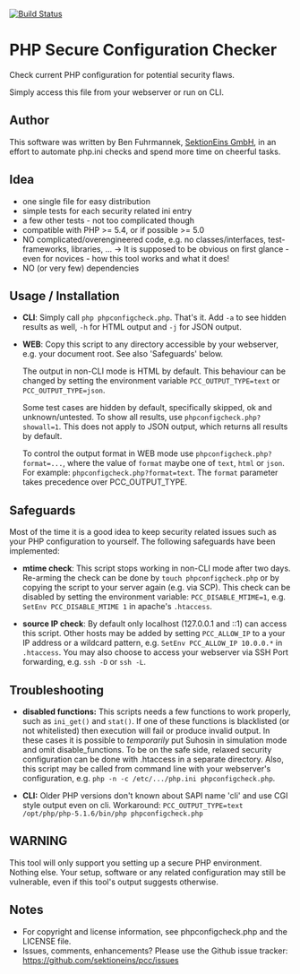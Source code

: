 [![Build Status](https://travis-ci.org/sektioneins/pcc.svg?branch=master)](https://travis-ci.org/sektioneins/pcc)

PHP Secure Configuration Checker
================================

Check current PHP configuration for potential security flaws.

Simply access this file from your webserver or run on CLI.

Author
------
This software was written by Ben Fuhrmannek, [SektionEins GmbH](https://sektioneins.de/), in an effort to automate php.ini checks and spend more time on cheerful tasks.

Idea
----

* one single file for easy distribution
* simple tests for each security related ini entry
* a few other tests - not too complicated though
* compatible with PHP >= 5.4, or if possible >= 5.0
* NO complicated/overengineered code, e.g. no classes/interfaces, test-frameworks, libraries, ... -> It is supposed to be obvious on first glance - even for novices - how this tool works and what it does!
* NO (or very few) dependencies

Usage / Installation
--------------------

* **CLI**: Simply call `php phpconfigcheck.php`. That's it. Add `-a` to see hidden results as well, `-h` for HTML output and `-j` for JSON output.

* **WEB**: Copy this script to any directory accessible by your webserver, e.g. your document root. See also 'Safeguards' below.

  The output in non-CLI mode is HTML by default. This behaviour can be changed by setting the environment variable  `PCC_OUTPUT_TYPE=text` or `PCC_OUTPUT_TYPE=json`.

  Some test cases are hidden by default, specifically skipped, ok and unknown/untested. To show all results, use `phpconfigcheck.php?showall=1`. This does not apply to JSON output, which returns all results by default.

  To control the output format in WEB mode use `phpconfigcheck.php?format=...`, where the value of `format` maybe one of `text`, `html` or `json`. For example: `phpconfigcheck.php?format=text`. The `format` parameter takes precedence over PCC_OUTPUT_TYPE.

Safeguards
----------

Most of the time it is a good idea to keep security related issues such as your PHP configuration to yourself. The following safeguards have been implemented:

* **mtime check**: This script stops working in non-CLI mode after two days. Re-arming the check can be done by `touch phpconfigcheck.php` or by copying the script to your server again (e.g. via SCP). This check can be disabled by setting the environment variable: `PCC_DISABLE_MTIME=1`, e.g. `SetEnv PCC_DISABLE_MTIME 1` in apache's `.htaccess`.

* **source IP check**: By default only localhost (127.0.0.1 and ::1) can access this script. Other hosts may be added by setting `PCC_ALLOW_IP` to a your IP address or a wildcard pattern, e.g. `SetEnv PCC_ALLOW_IP 10.0.0.*` in `.htaccess`. You may also choose to access your webserver via SSH Port forwarding, e.g. `ssh -D` or `ssh -L`.

Troubleshooting
---------------

* **disabled functions:** This scripts needs a few functions to work properly, such as `ini_get()` and `stat()`. If one of these functions is blacklisted (or not whitelisted) then execution will fail or produce invalid output. In these cases it is possible to _temporarily_ put Suhosin in simulation mode and omit disable_functions. To be on the safe side, relaxed security configuration can be done with .htaccess in a separate directory. Also, this script may be called from command line with your webserver's configuration, e.g. `php -n -c /etc/.../php.ini phpconfigcheck.php`.

* **CLI:** Older PHP versions don't known about SAPI name 'cli' and use CGI style output even on cli. Workaround: `PCC_OUTPUT_TYPE=text /opt/php/php-5.1.6/bin/php phpconfigcheck.php`

WARNING
-------

This tool will only support you setting up a secure PHP environment.
Nothing else. Your setup, software or any related configuration may still
be vulnerable, even if this tool's output suggests otherwise.

Notes
-----

* For copyright and license information, see phpconfigcheck.php and the LICENSE file.
* Issues, comments, enhancements? Please use the Github issue tracker:
  https://github.com/sektioneins/pcc/issues
